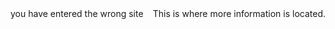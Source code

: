 <div style="float: left">
you have entered the wrong site
</div>
<div style="float: right">
This is where more information is located.
 
